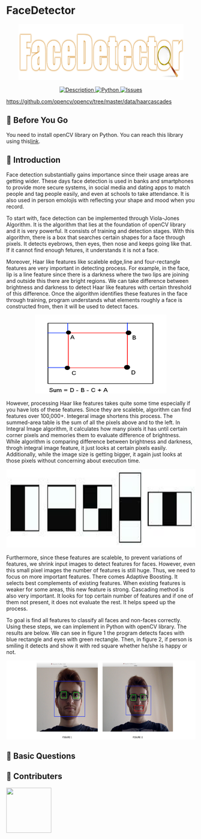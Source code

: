 # FaceDetector
<p align="center">
<a href = "https://github.com/yilmazvolkan/FaceDetector"><img 
<img src="https://github.com/yilmazvolkan/FaceDetector/blob/master/Res/faceDetector_logo.png" width="440" height="150"></a>
</p>

<p align="center">
    <a href="https://github.com/yilmazvolkan/FaceDetector/blob/master/README.md">
        <img src="https://img.shields.io/badge/DESCRIPTION-ONLINE-c8c297.svg"
             alt="Description">
    </a>
    <a href="https://github.com/yilmazvolkan/FaceDetector/blob/master/Res/face_recognition.py">
        <img src="https://img.shields.io/badge/Python-ONLINE-b7af75.svg"
             alt="Python">
    </a>
    <a href="https://github.com/yilmazvolkan/FaceDetector/issues?q=is%3Aissue+is%3Aclosed">
        <img src="https://img.shields.io/badge/ISSUES 3-CLOSED-a39a56.svg"
             alt="Issues">
    </a>
</p>

https://github.com/opencv/opencv/tree/master/data/haarcascades
## :flashlight: Before You Go

You need to install openCV library on Python. You can reach this library using this[link](https://github.com/opencv/opencv).

## :tophat: Introduction


  Face detection substantially gains importance since their usage areas are getting wider. These days face detection is used in banks and smartphones to provide more secure systems, in social media and dating apps to match people and tag people easily, and even at schools to take attendance. It is also used in person emolojis with reflecting your shape and mood when you record.
  
To start with, face detection can be implemented through Viola-Jones Algorithm. It is the algorithm that lies at the foundation of openCV library and it is very powerful. It consists of training and detection stages. With this algorithm, there is a box that searches certain shapes for a face through pixels. It detects eyebrows, then eyes, then nose and keeps going like that. If it cannot find enough fetures, it understands it is not a face.

Moreover, Haar like features like scaleble edge,line and four-rectangle features are very important in detecting process. For example, in the face, lip is a line feature since there is a darkness where the two lips are joining and outside this there are bright regions. We can take difference between brightness and darkness to detect Haar like features with certain threshold of this difference. Once the algorithm identifies these features in the face through training, program understands what elements roughly a face is constructed from, then it will be used to detect faces.

<p align="center">
<a href = "https://github.com/yilmazvolkan/FaceDetector/blob/master/Res/integral_image_calc.png"><img 
<img src="https://github.com/yilmazvolkan/FaceDetector/blob/master/Res/integral_image_calc.png" width="350" height="210"></a>
</p>

However, processing Haar like features takes quite some time especially if you have lots of these features. Since they are scaleble, algorithm can find features over 100,000+. Integeral image shortens this process. The summed-area table is the sum of all the pixels above and to the left. In Integral Image algorithm, it calculates how many pixels it has until certain corner pixels and memories them to evaluate difference of brightness. While algorithm is comparing difference between brightness and darkness, throgh integral image feature, it just looks at certain pixels easily. Additionally, while the image size is getting bigger, it again just looks at those pixels without concerning about execution time.

<p align="center">
<a href = "https://github.com/yilmazvolkan/FaceDetector/blob/master/Res/haar_like_features.png"><img 
<img src="https://github.com/yilmazvolkan/FaceDetector/blob/master/Res/haar_like_features.png" width="650" height="210"></a>
</p>

Furthermore, since these features are scaleble, to prevent variations of features, we shrink input images to detect features for faces. However, even this small pixel images the number of features is still huge. Thus, we need to focus on more important features. There comes Adaptive Boosting. It selects best complements of existing features. When existing features is weaker for some areas, this new feature is strong. Cascading method is also very important. It looks for top certain number of features and if one of them not present, it does not evaluate the rest. It helps speed up the process.

To goal is find all features to classify all faces and non-faces correctly. Using these steps, we can implement in Python with openCV library. The results are below. We can see in figure 1 the program detects faces with blue rectangle and eyes with green rectangle. Then, in figure 2, if person is smiling it detects and show it with red square whether he/she is happy or not.

<p align="center">
<a href = "https://github.com/yilmazvolkan/FaceDetector/blob/master/Res/results%20.png"><img 
<img src="https://github.com/yilmazvolkan/FaceDetector/blob/master/Res/results%20.png" width="640" height="210"></a>
</p>

## :blue_book: Basic Questions




## :beers: Contributers


<p align="left">
<a href = "https://github.com/yilmazvolkan"><img 
<img src="https://avatars2.githubusercontent.com/u/28186366?s=400&v=4" width="120" height="120"></a>
</p>
